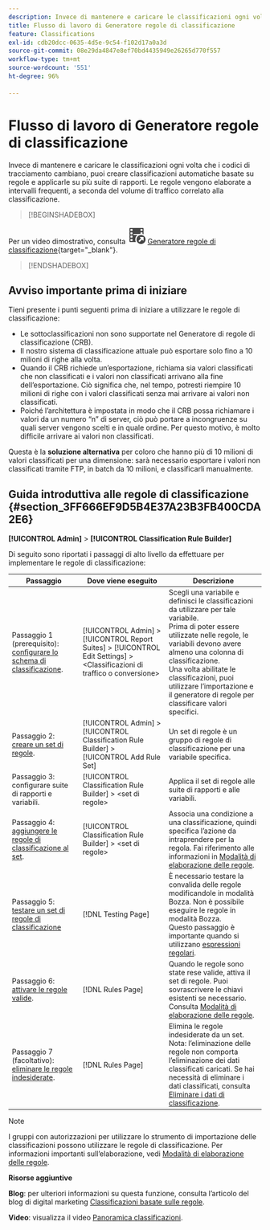 ```yaml
---
description: Invece di mantenere e caricare le classificazioni ogni volta che i codici di tracciamento cambiano, puoi creare classificazioni automatiche basate su regole e applicarle su più suite di rapporti. Le regole vengono elaborate a intervalli frequenti, a seconda del volume di traffico correlato alla classificazione.
title: Flusso di lavoro di Generatore regole di classificazione
feature: Classifications
exl-id: cdb20dcc-0635-4d5e-9c54-f102d17a0a3d
source-git-commit: 08e29da4847e8ef70bd4435949e26265d770f557
workflow-type: tm+mt
source-wordcount: '551'
ht-degree: 96%

---
```


# Flusso di lavoro di Generatore regole di classificazione

Invece di mantenere e caricare le classificazioni ogni volta che i codici di tracciamento cambiano, puoi creare classificazioni automatiche basate su regole e applicarle su più suite di rapporti. Le regole vengono elaborate a intervalli frequenti, a seconda del volume di traffico correlato alla classificazione.


>[!BEGINSHADEBOX]

Per un video dimostrativo, consulta ![VideoCheckedOut](/help/assets/icons/VideoCheckedOut.svg) [Generatore regole di classificazione](https://video.tv.adobe.com/v/25884?quality=12&learn=on){target="_blank"}.

>[!ENDSHADEBOX]


## Avviso importante prima di iniziare

Tieni presente i punti seguenti prima di iniziare a utilizzare le regole di classificazione:

* Le sottoclassificazioni non sono supportate nel Generatore di regole di classificazione (CRB).
* Il nostro sistema di classificazione attuale può esportare solo fino a 10 milioni di righe alla volta.
* Quando il CRB richiede un’esportazione, richiama sia valori classificati che non classificati e i valori non classificati arrivano alla fine dell’esportazione. Ciò significa che, nel tempo, potresti riempire 10 milioni di righe con i valori classificati senza mai arrivare ai valori non classificati.
* Poiché l’architettura è impostata in modo che il CRB possa richiamare i valori da un numero “n” di server, ciò può portare a incongruenze su quali server vengono scelti e in quale ordine. Per questo motivo, è molto difficile arrivare ai valori non classificati.

Questa è la **soluzione alternativa** per coloro che hanno più di 10 milioni di valori classificati per una dimensione: sarà necessario esportare i valori non classificati tramite FTP, in batch da 10 milioni, e classificarli manualmente.

## Guida introduttiva alle regole di classificazione {#section_3FF666EF9D5B4E37A23B3FB400CDA2E6}

**[!UICONTROL Admin]** > **[!UICONTROL Classification Rule Builder]**

Di seguito sono riportati i passaggi di alto livello da effettuare per implementare le regole di classificazione:

| Passaggio | Dove viene eseguito | Descrizione |
|--- |--- |--- |
| Passaggio 1 (prerequisito): [configurare lo schema di classificazione](https://experienceleague.adobe.com/docs/analytics/components/classifications/c-classifications.html?lang=it). | [!UICONTROL Admin] > [!UICONTROL Report Suites] > [!UICONTROL Edit Settings] > &lt;Classificazioni di traffico o conversione> | Scegli una variabile e definisci le classificazioni da utilizzare per tale variabile. <br>Prima di poter essere utilizzate nelle regole, le variabili devono avere almeno una colonna di classificazione.<br>Una volta abilitate le classificazioni, puoi utilizzare l’importazione e il generatore di regole per classificare valori specifici. |
| Passaggio 2: [creare un set di regole](/help/components/classifications/crb/classification-rule-set.md). | [!UICONTROL Admin] >  [!UICONTROL Classification Rule Builder] > [!UICONTROL Add Rule Set] | Un set di regole è un gruppo di regole di classificazione per una variabile specifica. |
| Passaggio 3: configurare suite di rapporti e variabili. | [!UICONTROL Classification Rule Builder] > &lt;set di regole> | Applica il set di regole alle suite di rapporti e alle variabili. |
| Passaggio 4: [aggiungere le regole di classificazione al set](/help/components/classifications/crb/classification-quickstart-rules.md). | [!UICONTROL Classification Rule Builder] > &lt;set di regole> | Associa una condizione a una classificazione, quindi specifica l’azione da intraprendere per la regola.  Fai riferimento alle informazioni in [Modalità di elaborazione delle regole](/help/components/classifications/crb/classification-quickstart-rules.md). |
| Passaggio 5: [testare un set di regole di classificazione](/help/components/classifications/crb/classification-quickstart-rules.md) | [!DNL Testing Page] | È necessario testare la convalida delle regole modificandole in modalità Bozza. Non è possibile eseguire le regole in modalità Bozza.<br>Questo passaggio è importante quando si utilizzano [espressioni regolari](/help/components/classifications/crb/classification-quickstart-rules.md). |
| Passaggio 6: [attivare le regole valide](/help/components/classifications/crb/classification-rule-definitions.md). | [!DNL Rules Page] | Quando le regole sono state rese valide, attiva il set di regole.  Puoi sovrascrivere le chiavi esistenti se necessario. Consulta [Modalità di elaborazione delle regole](/help/components/classifications/crb/classification-quickstart-rules.md). |
| Passaggio 7 (facoltativo): [eliminare le regole indesiderate](/help/components/classifications/crb/classification-rule-definitions.md). | [!DNL Rules Page] | Elimina le regole indesiderate da un set.<br>Nota: l’eliminazione delle regole non comporta l’eliminazione dei dati classificati caricati.  Se hai necessità di eliminare i dati classificati, consulta [Eliminare i dati di classificazione](/help/components/classifications/importer/t-delete-classification-data.md). |

>[!NOTE]
>
>I gruppi con autorizzazioni per utilizzare lo strumento di importazione delle classificazioni possono utilizzare le regole di classificazione. Per informazioni importanti sull’elaborazione, vedi [Modalità di elaborazione delle regole](/help/components/classifications/crb/classification-quickstart-rules.md).

**Risorse aggiuntive**

**Blog**: per ulteriori informazioni su questa funzione, consulta l’articolo del blog di digital marketing [Classificazioni basate sulle regole](https://theblog.adobe.com/rule-based-classifications-part-1-making-classifications-easier/).

**Video**: visualizza il video [Panoramica classificazioni](https://experienceleague.adobe.com/docs/analytics-learn/tutorials/components/classifications/overview-of-classifications.html).
